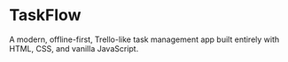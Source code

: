 # TaskFlow
A modern, offline-first, Trello-like task management app built entirely with HTML, CSS, and vanilla JavaScript.
